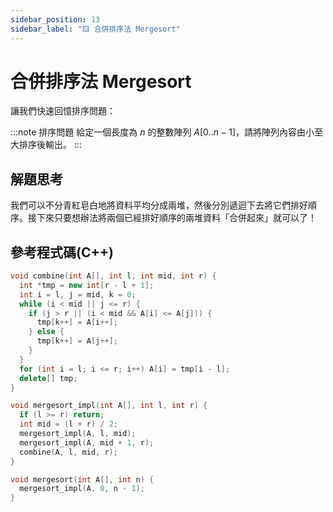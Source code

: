 ```yaml
---
sidebar_position: 13
sidebar_label: "🟨 合併排序法 Mergesort"
---
```


# 合併排序法 Mergesort

讓我們快速回憶排序問題：

:::note 排序問題
給定一個長度為 $n$ 的整數陣列 $A[0..n-1]$，請將陣列內容由小至大排序後輸出。
:::


## 解題思考

我們可以不分青紅皂白地將資料平均分成兩堆，然後分別遞迴下去將它們排好順序。接下來只要想辦法將兩個已經排好順序的兩堆資料「合併起來」就可以了！

## 參考程式碼(C++)

```cpp
void combine(int A[], int l, int mid, int r) {
  int *tmp = new int[r - l + 1];
  int i = l, j = mid, k = 0;
  while (i < mid || j <= r) {
    if (j > r || (i < mid && A[i] <= A[j])) {
      tmp[k++] = A[i++];
    } else {
      tmp[k++] = A[j++];
    }
  }
  for (int i = l; i <= r; i++) A[i] = tmp[i - l];
  delete[] tmp;
}

void mergesort_impl(int A[], int l, int r) {
  if (l >= r) return;
  int mid = (l + r) / 2;
  mergesort_impl(A, l, mid);
  mergesort_impl(A, mid + 1, r);
  combine(A, l, mid, r);
}

void mergesort(int A[], int n) {
  mergesort_impl(A, 0, n - 1);
}
```